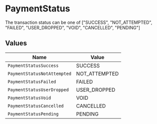 # PaymentStatus

The transaction status can be one of  ["SUCCESS", "NOT_ATTEMPTED", "FAILED", "USER_DROPPED", "VOID", "CANCELLED", "PENDING"]


## Values

| Name                        | Value                       |
| --------------------------- | --------------------------- |
| `PaymentStatusSuccess`      | SUCCESS                     |
| `PaymentStatusNotAttempted` | NOT_ATTEMPTED               |
| `PaymentStatusFailed`       | FAILED                      |
| `PaymentStatusUserDropped`  | USER_DROPPED                |
| `PaymentStatusVoid`         | VOID                        |
| `PaymentStatusCancelled`    | CANCELLED                   |
| `PaymentStatusPending`      | PENDING                     |